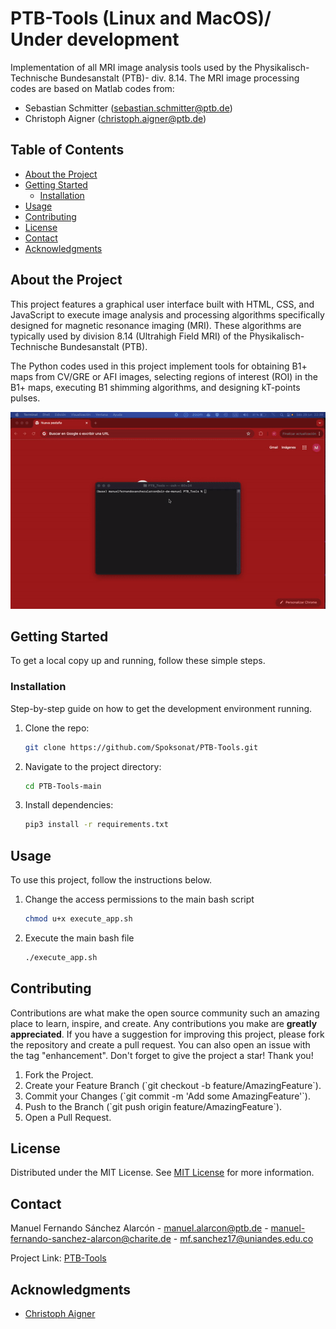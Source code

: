 # PTB-Tools (Linux and MacOS)/ Under development

Implementation of all MRI image analysis tools used by the Physikalisch-Technische Bundesanstalt (PTB)- div. 8.14. The MRI image processing codes are based on Matlab codes from:

- Sebastian Schmitter (sebastian.schmitter@ptb.de)
- Christoph Aigner (christoph.aigner@ptb.de)

## Table of Contents

- [About the Project](#about-the-project)
- [Getting Started](#getting-started)
  - [Installation](#installation)
- [Usage](#usage)
- [Contributing](#contributing)
- [License](#license)
- [Contact](#contact)
- [Acknowledgments](#acknowledgments)

## About the Project

This project features a graphical user interface built with HTML, CSS, and JavaScript to execute image analysis and processing algorithms specifically designed for magnetic resonance imaging (MRI). These algorithms are typically used by division 8.14 (Ultrahigh Field MRI) of the Physikalisch-Technische Bundesanstalt (PTB).

The Python codes used in this project implement tools for obtaining B1+ maps from CV/GRE or AFI images, selecting regions of interest (ROI) in the B1+ maps, executing B1 shimming algorithms, and designing kT-points pulses.

![Screenshot](demo.gif)

## Getting Started

To get a local copy up and running, follow these simple steps.

### Installation

Step-by-step guide on how to get the development environment running.

1. Clone the repo:
   ```sh
   git clone https://github.com/Spoksonat/PTB-Tools.git
   ```
2. Navigate to the project directory:
   ```sh
   cd PTB-Tools-main
   ```
3. Install dependencies:
   ```sh
   pip3 install -r requirements.txt
   ```

## Usage

To use this project, follow the instructions below.

1. Change the access permissions to the main bash script
   ```sh
   chmod u+x execute_app.sh
   ```
2. Execute the main bash file
   ```sh
   ./execute_app.sh
   ```

## Contributing

Contributions are what make the open source community such an amazing place to learn, inspire, and create. Any contributions you make are **greatly appreciated**. If you have a suggestion for improving this project, please fork the repository and create a pull request. You can also open an issue with the tag "enhancement". Don't forget to give the project a star! Thank you!

1. Fork the Project.
2. Create your Feature Branch (\`git checkout -b feature/AmazingFeature\`).
3. Commit your Changes (\`git commit -m 'Add some AmazingFeature'\`).
4. Push to the Branch (\`git push origin feature/AmazingFeature\`).
5. Open a Pull Request.

## License

Distributed under the MIT License. See [MIT License](https://github.com/Spoksonat/PTB-Tools/blob/main/LICENCE.txt) for more information.

## Contact

Manuel Fernando Sánchez Alarcón - manuel.alarcon@ptb.de - manuel-fernando-sanchez-alarcon@charite.de - mf.sanchez17@uniandes.edu.co

Project Link: [PTB-Tools](https://github.com/Spoksonat/PTB-Tools)

## Acknowledgments

- [Christoph Aigner](https://github.com/chaigner)
